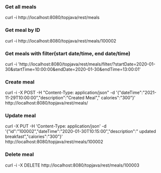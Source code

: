 ### Get all meals

curl -i http://localhost:8080/topjava/rest/meals

### Get meal by ID

curl -i http://localhost:8080/topjava/rest/meals/100002

### Get meals with filter(start date/time, end date/time)

curl
-i 'http://localhost:8080/topjava/rest/meals/filter/?startDate=2020-01-30&startTime=10:00:00&endDate=2020-01-30&endTime=13:00:01'

### Create meal

curl -i -X POST -H "Content-Type: application/json" -d '{"dateTime":"2021-11-29T10:00:00","description":"Created Meal","
calories":"300"}' http://localhost:8080/topjava/rest/meals/

### Update meal

curl -X PUT -H 'Content-Type: application/json' -d '{"id":"100002","dateTime":"2020-01-30T10:15:00","description":"
updated breakfast","calories":"300"}' http://localhost:8080/topjava/rest/meals/100002

### Delete meal

curl -i -X DELETE http://localhost:8080/topjava/rest/meals/100003